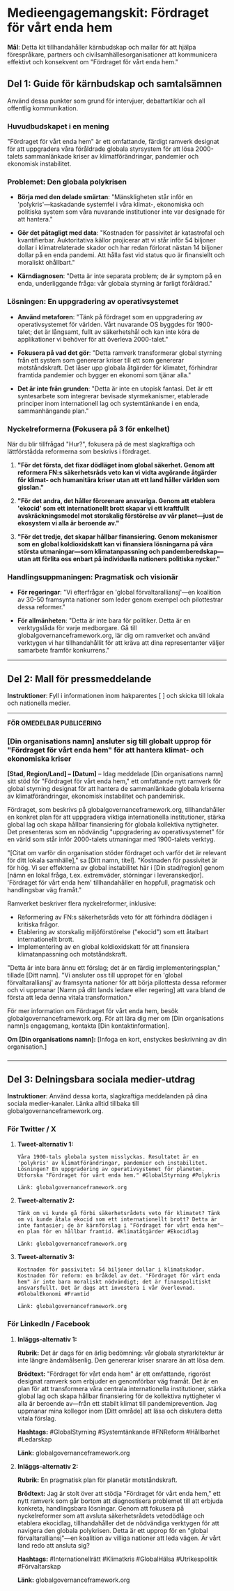 # Medieengagemangskit: Fördraget för vårt enda hem

**Mål**: Detta kit tillhandahåller kärnbudskap och mallar för att hjälpa förespråkare, partners och civilsamhällesorganisationer att kommunicera effektivt och konsekvent om "Fördraget för vårt enda hem."

## Del 1: Guide för kärnbudskap och samtalsämnen

Använd dessa punkter som grund för intervjuer, debattartiklar och all offentlig kommunikation.

### Huvudbudskapet i en mening

"Fördraget för vårt enda hem" är ett omfattande, färdigt ramverk designat för att uppgradera våra föråldrade globala styrsystem för att lösa 2000-talets sammanlänkade kriser av klimatförändringar, pandemier och ekonomisk instabilitet.

### Problemet: Den globala polykrisen

- **Börja med den delade smärtan**: "Mänskligheten står inför en 'polykris'—kaskadande systemfel i våra klimat-, ekonomiska och politiska system som våra nuvarande institutioner inte var designade för att hantera."

- **Gör det påtagligt med data**: "Kostnaden för passivitet är katastrofal och kvantifierbar. Auktoritativa källor projicerar att vi står inför 54 biljoner dollar i klimatrelaterade skador och har redan förlorat nästan 14 biljoner dollar på en enda pandemi. Att hålla fast vid status quo är finansiellt och moraliskt ohållbart."

- **Kärndiagnosen**: "Detta är inte separata problem; de är symptom på en enda, underliggande fråga: vår globala styrning är farligt föråldrad."

### Lösningen: En uppgradering av operativsystemet

- **Använd metaforen**: "Tänk på fördraget som en uppgradering av operativsystemet för världen. Vårt nuvarande OS byggdes för 1900-talet; det är långsamt, fullt av säkerhetshål och kan inte köra de applikationer vi behöver för att överleva 2000-talet."

- **Fokusera på vad det gör**: "Detta ramverk transformerar global styrning från ett system som genererar kriser till ett som genererar motståndskraft. Det låser upp globala åtgärder för klimatet, förhindrar framtida pandemier och bygger en ekonomi som tjänar alla."

- **Det är inte från grunden**: "Detta är inte en utopisk fantasi. Det är ett syntesarbete som integrerar bevisade styrmekanismer, etablerade principer inom internationell lag och systemtänkande i en enda, sammanhängande plan."

### Nyckelreformerna (Fokusera på 3 för enkelhet)

När du blir tillfrågad "Hur?", fokusera på de mest slagkraftiga och lättförstådda reformerna som beskrivs i fördraget.

1. **"För det första, det fixar dödläget inom global säkerhet. Genom att reformera FN:s säkerhetsråds veto kan vi vidta avgörande åtgärder för klimat- och humanitära kriser utan att ett land håller världen som gisslan."**

2. **"För det andra, det håller förorenare ansvariga. Genom att etablera 'ekocid' som ett internationellt brott skapar vi ett kraftfullt avskräckningsmedel mot storskalig förstörelse av vår planet—just de ekosystem vi alla är beroende av."**

3. **"För det tredje, det skapar hållbar finansiering. Genom mekanismer som en global koldioxidskatt kan vi finansiera lösningarna på våra största utmaningar—som klimatanpassning och pandemberedskap—utan att förlita oss enbart på individuella nationers politiska nycker."**

### Handlingsuppmaningen: Pragmatisk och visionär

- **För regeringar**: "Vi efterfrågar en 'global förvaltaralliansj'—en koalition av 30-50 framsynta nationer som leder genom exempel och pilottestrar dessa reformer."

- **För allmänheten**: "Detta är inte bara för politiker. Detta är en verktygslåda för varje medborgare. Gå till globalgovernanceframework.org, lär dig om ramverket och använd verktygen vi har tillhandahållit för att kräva att dina representanter väljer samarbete framför konkurrens."

---

## Del 2: Mall för pressmeddelande

**Instruktioner**: Fyll i informationen inom hakparentes [ ] och skicka till lokala och nationella medier.

---

**FÖR OMEDELBAR PUBLICERING**

### [Din organisations namn] ansluter sig till globalt upprop för "Fördraget för vårt enda hem" för att hantera klimat- och ekonomiska kriser

**[Stad, Region/Land] – [Datum]** – Idag meddelade [Din organisations namn] sitt stöd för "Fördraget för vårt enda hem," ett omfattande nytt ramverk för global styrning designat för att hantera de sammanlänkade globala kriserna av klimatförändringar, ekonomisk instabilitet och pandemirisk.

Fördraget, som beskrivs på globalgovernanceframework.org, tillhandahåller en konkret plan för att uppgradera viktiga internationella institutioner, stärka global lag och skapa hållbar finansiering för globala kollektiva nyttigheter. Det presenteras som en nödvändig "uppgradering av operativsystemet" för en värld som står inför 2000-talets utmaningar med 1900-talets verktyg.

"[Citat om varför din organisation stöder fördraget och varför det är relevant för ditt lokala samhälle]," sa [Ditt namn, titel]. "Kostnaden för passivitet är för hög. Vi ser effekterna av global instabilitet här i [Din stad/region] genom [nämn en lokal fråga, t.ex. extremväder, störningar i leveranskedjor]. 'Fördraget för vårt enda hem' tillhandahåller en hoppfull, pragmatisk och handlingsbar väg framåt."

Ramverket beskriver flera nyckelreformer, inklusive:
- Reformering av FN:s säkerhetsråds veto för att förhindra dödlägen i kritiska frågor.
- Etablering av storskalig miljöförstörelse ("ekocid") som ett åtalbart internationellt brott.
- Implementering av en global koldioxidskatt för att finansiera klimatanpassning och motståndskraft.

"Detta är inte bara ännu ett förslag; det är en färdig implementeringsplan," tillade [Ditt namn]. "Vi ansluter oss till uppropet för en 'global förvaltaralliansj' av framsynta nationer för att börja pilottesta dessa reformer och vi uppmanar [Namn på ditt lands ledare eller regering] att vara bland de första att leda denna vitala transformation."

För mer information om Fördraget för vårt enda hem, besök globalgovernanceframework.org. För att lära dig mer om [Din organisations namn]s engagemang, kontakta [Din kontaktinformation].

**Om [Din organisations namn]:**
[Infoga en kort, enstyckes beskrivning av din organisation.]

###

---

## Del 3: Delningsbara sociala medier-utdrag

**Instruktioner**: Använd dessa korta, slagkraftiga meddelanden på dina sociala medier-kanaler. Länka alltid tillbaka till globalgovernanceframework.org.

### För Twitter / X

1. **Tweet-alternativ 1:**
   ```
   Våra 1900-tals globala system misslyckas. Resultatet är en 'polykris' av klimatförändringar, pandemier och instabilitet. Lösningen? En uppgradering av operativsystemet för planeten. Utforska "Fördraget för vårt enda hem." #GlobalStyrning #Polykris
   
   Länk: globalgovernanceframework.org
   ```

2. **Tweet-alternativ 2:**
   ```
   Tänk om vi kunde gå förbi säkerhetsrådets veto för klimatet? Tänk om vi kunde åtala ekocid som ett internationellt brott? Detta är inte fantasier; de är kärnförslag i "Fördraget för vårt enda hem"—en plan för en hållbar framtid. #Klimatåtgärder #Ekocidlag
   
   Länk: globalgovernanceframework.org
   ```

3. **Tweet-alternativ 3:**
   ```
   Kostnaden för passivitet: 54 biljoner dollar i klimatskador. Kostnaden för reform: en bråkdel av det. "Fördraget för vårt enda hem" är inte bara moraliskt nödvändigt; det är finanspolitiskt ansvarsfullt. Det är dags att investera i vår överlevnad. #GlobalEkonomi #Framtid
   
   Länk: globalgovernanceframework.org
   ```

### För LinkedIn / Facebook

1. **Inläggs-alternativ 1:**
   
   **Rubrik:** Det är dags för en ärlig bedömning: vår globala styrarkitektur är inte längre ändamålsenlig. Den genererar kriser snarare än att lösa dem.
   
   **Brödtext:** "Fördraget för vårt enda hem" är ett omfattande, rigoröst designat ramverk som erbjuder en genomförbar väg framåt. Det är en plan för att transformera våra centrala internationella institutioner, stärka global lag och skapa hållbar finansiering för de kollektiva nyttigheter vi alla är beroende av—från ett stabilt klimat till pandemiprevention. Jag uppmanar mina kollegor inom [Ditt område] att läsa och diskutera detta vitala förslag.
   
   **Hashtags:** #GlobalStyrning #Systemtänkande #FNReform #Hållbarhet #Ledarskap
   
   **Länk:** globalgovernanceframework.org

2. **Inläggs-alternativ 2:**
   
   **Rubrik:** En pragmatisk plan för planetär motståndskraft.
   
   **Brödtext:** Jag är stolt över att stödja "Fördraget för vårt enda hem," ett nytt ramverk som går bortom att diagnostisera problemet till att erbjuda konkreta, handlingsbara lösningar. Genom att fokusera på nyckelreformer som att avsluta säkerhetsrådets vetodödläge och etablera ekocidlag, tillhandahåller det de nödvändiga verktygen för att navigera den globala polykrisen. Detta är ett upprop för en "global förvaltaralliansj"—en koalition av villiga nationer att leda vägen. Är vårt land redo att ansluta sig?
   
   **Hashtags:** #Internationellrätt #Klimatkris #GlobalHälsa #Utrikespolitik #Förvaltarskap
   
   **Länk:** globalgovernanceframework.org
